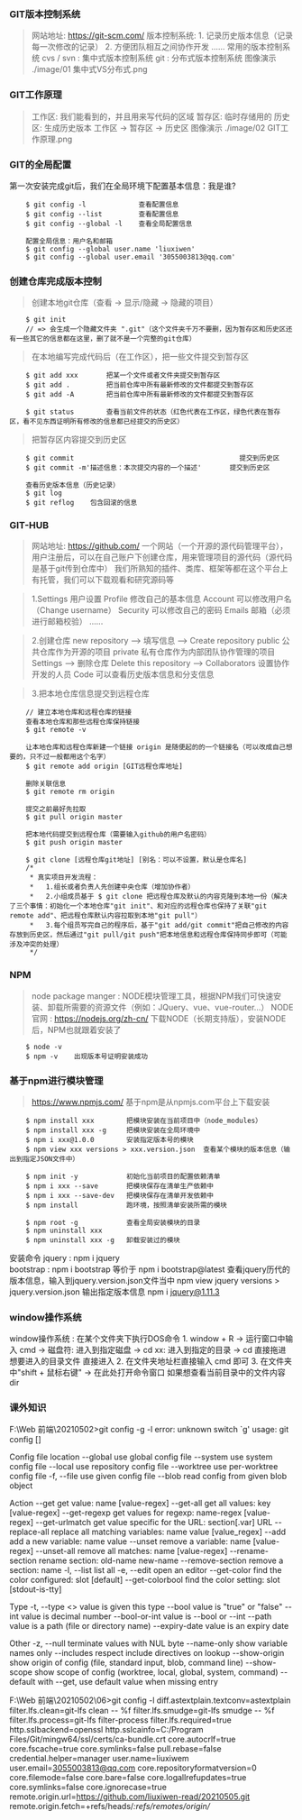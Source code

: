 ### GIT版本控制系统
> 网站地址: https://git-scm.com/
> 版本控制系统:
    1. 记录历史版本信息（记录每一次修改的记录）
    2. 方便团队相互之间协作开发
    ......
> 常用的版本控制系统
    cvs / svn : 集中式版本控制系统
    git : 分布式版本控制系统
    图像演示 ./image/01 集中式VS分布式.png

### GIT工作原理
> 工作区: 我们能看到的，并且用来写代码的区域
> 暂存区: 临时存储用的
> 历史区: 生成历史版本
    工作区 -> 暂存区 -> 历史区
    图像演示 ./image/02 GIT工作原理.png

### GIT的全局配置
第一次安装完成git后，我们在全局环境下配置基本信息：我是谁?
```
    $ git config -l             查看配置信息        
    $ git config --list         查看配置信息 
    $ git config --global -l    查看全局配置信息

    配置全局信息：用户名和邮箱
    $ git config --global user.name 'liuxiwen'
    $ git config --global user.email '3055003813@qq.com'
```

### 创建仓库完成版本控制
> 创建本地git仓库（查看 -> 显示/隐藏 -> 隐藏的项目）
```
    $ git init
    // => 会生成一个隐藏文件夹 ".git"（这个文件夹千万不要删，因为暂存区和历史区还有一些其它的信息都在这里，删了就不是一个完整的git仓库）
```
> 在本地编写完成代码后（在工作区），把一些文件提交到暂存区
```
    $ git add xxx       把某一个文件或者文件夹提交到暂存区
    $ git add .         把当前仓库中所有最新修改的文件都提交到暂存区
    $ git add -A        把当前仓库中所有最新修改的文件都提交到暂存区

    $ git status        查看当前文件的状态（红色代表在工作区，绿色代表在暂存区，看不见东西证明所有修改的信息都已经提交的历史区）
```
> 把暂存区内容提交到历史区
```
    $ git commit                                         提交到历史区
    $ git commit -m'描述信息：本次提交内容的一个描述'       提交到历史区

    查看历史版本信息（历史记录）
    $ git log
    $ git reflog    包含回滚的信息
```

### GIT-HUB
> 网站地址: https://github.com/
一个网站（一个开源的源代码管理平台），用户注册后，可以在自己账户下创建仓库，用来管理项目的源代码（源代码是基于git传到仓库中）
我们所熟知的插件、类库、框架等都在这个平台上有托管，我们可以下载观看和研究源码等

> 1.Settings 用户设置
    Profile     修改自己的基本信息
    Account     可以修改用户名（Change username）
    Security    可以修改自己的密码
    Emails      邮箱（必须进行邮箱校验）
    ......

> 2.创建仓库
    new repository  -->  填写信息  -->  Create repository
        public      公共仓库作为开源的项目
        private     私有仓库作为内部团队协作管理的项目
    Settings  -->  删除仓库 Delete this repository
              -->  Collaborators 设置协作开发的人员
    Code  可以查看历史版本信息和分支信息

> 3.把本地仓库信息提交到远程仓库
```
    // 建立本地仓库和远程仓库的链接    
    查看本地仓库和那些远程仓库保持链接
    $ git remote -v

    让本地仓库和远程仓库新建一个链接 origin 是随便起的的一个链接名（可以改成自己想要的，只不过一般都用这个名字）
    $ git remote add origin [GIT远程仓库地址]

    删除关联信息
    $ git remote rm origin
```
```
    提交之前最好先拉取
    $ git pull origin master

    把本地代码提交到远程仓库（需要输入github的用户名密码）
    $ git push origin master
```
```
    $ git clone [远程仓库git地址] [别名：可以不设置，默认是仓库名]
    /*
     * 真实项目开发流程：
     *   1.组长或者负责人先创建中央仓库（增加协作者）
     *   2.小组成员基于 $ git clone 把远程仓库及默认的内容克隆到本地一份（解决了三个事情：初始化一个本地仓库"git init"、和对应的远程仓库也保持了关联"git remote add"、把远程仓库默认内容拉取到本地"git pull"）
     *   3.每个组员写完自己的程序后，基于"git add/git commit"把自己修改的内容存放到历史区，然后通过"git pull/git push"把本地信息和远程仓库保持同步即可（可能涉及冲突的处理）
     */
```

### NPM
> node package manger : NODE模块管理工具，根据NPM我们可快速安装、卸载所需要的资源文件（例如：JQuery、vue、vue-router...）
> NODE官网 : https://nodejs.org/zh-cn/ 下载NODE（长期支持版），安装NODE后，NPM也就跟着安装了
```
    $ node -v
    $ npm -v    出现版本号证明安装成功
```

### 基于npm进行模块管理
> https://www.npmjs.com/ 基于npm是从npmjs.com平台上下载安装
```
    $ npm install xxx        把模块安装在当前项目中（node_modules）
    $ npm install xxx -g     把模块安装在全局环境中
    $ npm i xxx@1.0.0        安装指定版本号的模块
    $ npm view xxx versions > xxx.version.json  查看某个模块的版本信息（输出到指定JSON文件中）

    $ npm init -y            初始化当前项目的配置依赖清单
    $ npm i xxx --save       把模块保存在清单生产依赖中
    $ npm i xxx --save-dev   把模块保存在清单开发依赖中
    $ npm install            跑环境，按照清单安装所需的模块

    $ npm root -g            查看全局安装模块的目录
    $ npm uninstall xxx      
    $ npm uninstall xxx -g   卸载安装过的模块     
```

安装命令
    jquery : npm i jquery   
    bootstrap : npm i bootstrap 等价于 npm i bootstrap@latest
查看jquery历代的版本信息，输入到jquery.version.json文件当中
    npm view jquery versions > jquery.version.json
输出指定版本信息
    npm i jquery@1.11.3









### window操作系统
window操作系统 : 在某个文件夹下执行DOS命令
    1. window + R -> 运行窗口中输入 cmd
        -> 磁盘符: 进入到指定磁盘
        -> cd xx: 进入到指定的目录
        -> cd 直接拖进想要进入的目录文件 直接进入
    2. 在文件夹地址栏直接输入 cmd 即可
    3. 在文件夹中"shift + 鼠标右键" -> 在此处打开命令窗口
如果想查看当前目录中的文件内容
    dir

### 课外知识
F:\Web 前端\20210502>git config -g -l
error: unknown switch `g'
usage: git config [<options>]

Config file location
    --global              use global config file
    --system              use system config file
    --local               use repository config file
    --worktree            use per-worktree config file
    -f, --file <file>     use given config file
    --blob <blob-id>      read config from given blob object

Action
    --get                 get value: name [value-regex]
    --get-all             get all values: key [value-regex]
    --get-regexp          get values for regexp: name-regex [value-regex]
    --get-urlmatch        get value specific for the URL: section[.var] URL
    --replace-all         replace all matching variables: name value [value_regex]
    --add                 add a new variable: name value
    --unset               remove a variable: name [value-regex]
    --unset-all           remove all matches: name [value-regex]
    --rename-section      rename section: old-name new-name
    --remove-section      remove a section: name
    -l, --list            list all
    -e, --edit            open an editor
    --get-color           find the color configured: slot [default]
    --get-colorbool       find the color setting: slot [stdout-is-tty]

Type
    -t, --type <>         value is given this type
    --bool                value is "true" or "false"
    --int                 value is decimal number
    --bool-or-int         value is --bool or --int
    --path                value is a path (file or directory name)
    --expiry-date         value is an expiry date

Other
    -z, --null            terminate values with NUL byte
    --name-only           show variable names only
    --includes            respect include directives on lookup
    --show-origin         show origin of config (file, standard input, blob, command line)
    --show-scope          show scope of config (worktree, local, global, system, command)
    --default <value>     with --get, use default value when missing entry


F:\Web 前端\20210502\06>git config -l
diff.astextplain.textconv=astextplain
filter.lfs.clean=git-lfs clean -- %f
filter.lfs.smudge=git-lfs smudge -- %f
filter.lfs.process=git-lfs filter-process
filter.lfs.required=true
http.sslbackend=openssl
http.sslcainfo=C:/Program Files/Git/mingw64/ssl/certs/ca-bundle.crt
core.autocrlf=true
core.fscache=true
core.symlinks=false
pull.rebase=false
credential.helper=manager
user.name=liuxiwem
user.email=3055003813@qq.com
core.repositoryformatversion=0
core.filemode=false
core.bare=false
core.logallrefupdates=true
core.symlinks=false
core.ignorecase=true
remote.origin.url=https://github.com/liuxiwen-read/20210505.git
remote.origin.fetch=+refs/heads/*:refs/remotes/origin/*

















